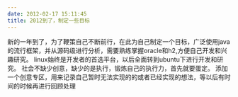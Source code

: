 ```yaml
---
date: 2012-02-17 15:11:45
title: 2012到了，制定一些目标
---
```



新的一年到了，为了鞭策自己不断前行，在此为自己制定一个目标，广泛使用java的流行框架，并从源码级进行分析，需要熟练掌握oracle和h2,方便自己开发和兴趣研究。
linux始终是开发者的首选平台，以后全面转到ubuntu下进行开发和研究。
社会不缺少创意，缺少的是执行，锻炼自己的执行力，首先就要蛋定。
添加一个创意专区，用来记录自己暂时无法实现的的或者已经实现的想法，等以后有时间的时候再进行回顾处理